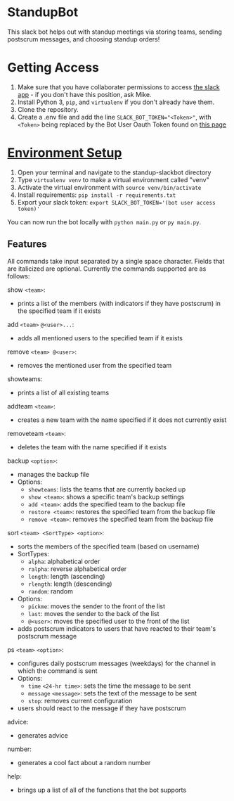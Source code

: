 # StandupBot
This slack bot helps out with standup meetings via storing teams, sending postscrum messages, and choosing standup orders!

# Getting Access
1. Make sure that you have collaborater permissions to access [the slack app](https://api.slack.com/apps/A01UA2U1Q75) - if you don't have this position, ask Mike.
2. Install Python 3, `pip`, and `virtualenv` if you don't already have them.
3. Clone the repository.
4. Create a .env file and add the line `SLACK_BOT_TOKEN="<Token>"`, with `<Token>` being replaced by the Bot User Oauth Token found on [this page](https://api.slack.com/apps/A01UA2U1Q75/install-on-team?)

# [Environment Setup](https://www.fullstackpython.com/blog/build-first-slack-bot-python.html)
1. Open your terminal and navigate to the standup-slackbot directory
2. Type `virtualenv venv` to make a virtual environment called "venv"
3. Activate the virtual environment with `source venv/bin/activate`
4. Install requirements: `pip install -r requirements.txt`
5. Export your slack token: `export SLACK_BOT_TOKEN='(bot user access token)'`

You can now run the bot locally with `python main.py` or `py main.py`.

## Features
All commands take input separated by a single space character. Fields that are italicized are optional.
Currently the commands supported are as follows:

show `<team>`:
- prints a list of the members (with indicators if they have postscrum) in the specified team if it exists

add `<team>` `@<user>...`:
- adds all mentioned users to the specified team if it exists

remove `<team> @<user>`:
- removes the mentioned user from the specified team

showteams:
- prints a list of all existing teams

addteam `<team>`:
- creates a new team with the name specified if it does not currently exist

removeteam `<team>`:
- deletes the team with the name specified if it exists

backup `<option>`:
- manages the backup file
- Options:
   - `showteams`: lists the teams that are currently backed up
   - `show <team>`: shows a specific team's backup settings 
   - `add <team>`: adds the specified team to the backup file
   - `restore <team>`: restores the specified team from the backup file
   - `remove <team>`: removes the specified team from the backup file

sort `<team> <SortType> <option>`:
- sorts the members of the specified team (based on username)
- SortTypes:
   - `alpha`: alphabetical order
   - `ralpha`: reverse alphabetical order
   - `length`: length (ascending)
   - `rlength`: length (descending)
   - `random`: random
- Options:
   - `pickme`: moves the sender to the front of the list
   - `last`: moves the sender to the back of the list
   - `@<user>`: moves the specified user to the front of the list
- adds postscrum indicators to users that have reacted to their team's postscrum message

ps `<team>` `<option>`:
- configures daily postscrum messages (weekdays) for the channel in which the command is sent
- Options:
   - `time` `<24-hr time>`: sets the time the message to be sent
   - `message` `<message>`: sets the text of the message to be sent
   - `stop`: removes current configuration
- users should react to the message if they have postscrum

advice:
- generates advice

number:
- generates a cool fact about a random number

help:
- brings up a list of all of the functions that the bot supports
